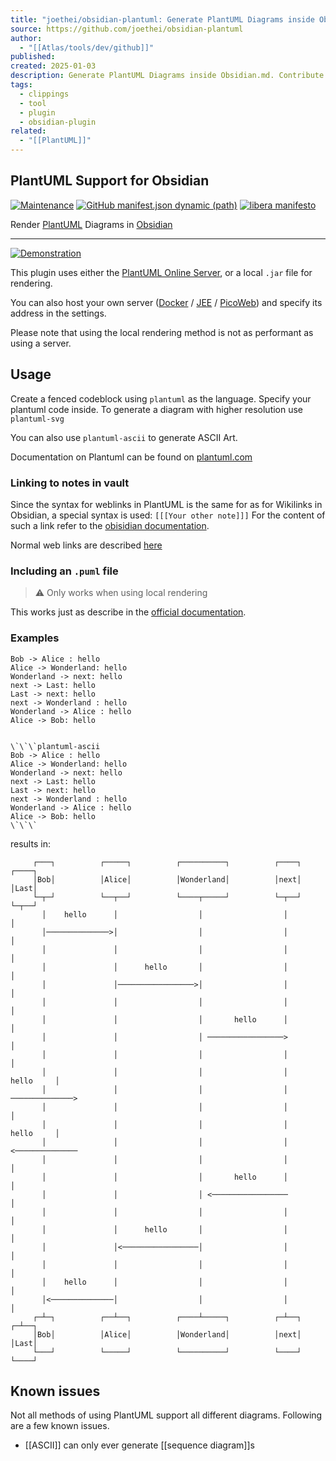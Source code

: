 ```yaml
---
title: "joethei/obsidian-plantuml: Generate PlantUML Diagrams inside Obsidian.md"
source: https://github.com/joethei/obsidian-plantuml
author:
  - "[[Atlas/tools/dev/github]]"
published:
created: 2025-01-03
description: Generate PlantUML Diagrams inside Obsidian.md. Contribute to joethei/obsidian-plantuml development by creating an account on GitHub.
tags:
  - clippings
  - tool
  - plugin
  - obsidian-plugin
related:
  - "[[PlantUML]]"
---
```

## PlantUML Support for Obsidian

[![Maintenance](https://camo.githubusercontent.com/0c5216738e4616d93a89ef9969dbbb2ef5ecf2ed70044d6a1f6e8c3380958f2c/68747470733a2f2f696d672e736869656c64732e696f2f6d61696e74656e616e63652f7965732f32303234)](https://camo.githubusercontent.com/0c5216738e4616d93a89ef9969dbbb2ef5ecf2ed70044d6a1f6e8c3380958f2c/68747470733a2f2f696d672e736869656c64732e696f2f6d61696e74656e616e63652f7965732f32303234) [![GitHub manifest.json dynamic (path)](https://camo.githubusercontent.com/b2b34076f79ad49fdcb6dc9104fbe48f4f326e6a6a485c7d2b9b451aef3a9152/68747470733a2f2f696d672e736869656c64732e696f2f6769746875622f6d616e69666573742d6a736f6e2f6d696e41707056657273696f6e2f6a6f65746865692f6f6273696469616e2d706c616e74756d6c3f6c6162656c3d6c6f77657374253230737570706f7274656425323061707025323076657273696f6e)](https://camo.githubusercontent.com/b2b34076f79ad49fdcb6dc9104fbe48f4f326e6a6a485c7d2b9b451aef3a9152/68747470733a2f2f696d672e736869656c64732e696f2f6769746875622f6d616e69666573742d6a736f6e2f6d696e41707056657273696f6e2f6a6f65746865692f6f6273696469616e2d706c616e74756d6c3f6c6162656c3d6c6f77657374253230737570706f7274656425323061707025323076657273696f6e) [![libera manifesto](https://camo.githubusercontent.com/08fba251e5f3978248d098e9212cd8cbeac1974d7d9e0275701d097009b358fa/68747470733a2f2f696d672e736869656c64732e696f2f62616467652f6c69626572612d6d616e69666573746f2d6c69676874677265792e737667)](https://liberamanifesto.com/)

Render [PlantUML](https://plantuml.com/) Diagrams in [Obsidian](https://obsidian.md/)

---

[![Demonstration](https://camo.githubusercontent.com/4c44eccaa255660fa2fccc37c51a38afe653cece9ffb4646a466b7df6ab143ef/68747470733a2f2f692e6a6f65746865692e73706163652f633543567030615836682e676966)](https://camo.githubusercontent.com/4c44eccaa255660fa2fccc37c51a38afe653cece9ffb4646a466b7df6ab143ef/68747470733a2f2f692e6a6f65746865692e73706163652f633543567030615836682e676966)

This plugin uses either the [PlantUML Online Server](https://plantuml.com/server), or a local `.jar` file for rendering.

You can also host your own server ([Docker](https://hub.docker.com/r/plantuml/plantuml-server) / [JEE](https://plantuml.com/de/server) / [PicoWeb](https://plantuml.com/de/picoweb)) and specify its address in the settings.

Please note that using the local rendering method is not as performant as using a server.

## Usage

Create a fenced codeblock using `plantuml` as the language. Specify your plantuml code inside. To generate a diagram with higher resolution use `plantuml-svg`

You can also use `plantuml-ascii` to generate ASCII Art.

Documentation on Plantuml can be found on [plantuml.com](https://plantuml.com/)

### Linking to notes in vault

Since the syntax for weblinks in PlantUML is the same for as for Wikilinks in Obsidian, a special syntax is used: `[[[Your other note]]]` For the content of such a link refer to the [obisidian documentation](https://help.obsidian.md/How+to/Internal+link).

Normal web links are described [here](https://plantuml.com/de/link)

### Including an `.puml` file

> ⚠️ Only works when using local rendering

This works just as describe in the [official documentation](https://plantuml.com/de/preprocessing#393335a6fd28a804).

### Examples

```plantuml-ascii
Bob -> Alice : hello
Alice -> Wonderland: hello
Wonderland -> next: hello
next -> Last: hello
Last -> next: hello
next -> Wonderland : hello
Wonderland -> Alice : hello
Alice -> Bob: hello
```


```

\`\`\`plantuml-ascii
Bob -> Alice : hello
Alice -> Wonderland: hello
Wonderland -> next: hello
next -> Last: hello
Last -> next: hello
next -> Wonderland : hello
Wonderland -> Alice : hello
Alice -> Bob: hello
\`\`\`
```

results in:

```
     ┌───┐          ┌─────┐          ┌──────────┐          ┌────┐          ┌────┐
     │Bob│          │Alice│          │Wonderland│          │next│          │Last│
     └─┬─┘          └──┬──┘          └────┬─────┘          └─┬──┘          └─┬──┘
       │    hello      │                  │                  │               │   
       │──────────────>│                  │                  │               │   
       │               │                  │                  │               │   
       │               │      hello       │                  │               │   
       │               │─────────────────>│                  │               │   
       │               │                  │                  │               │   
       │               │                  │       hello      │               │   
       │               │                  │ ─────────────────>               │   
       │               │                  │                  │               │   
       │               │                  │                  │     hello     │   
       │               │                  │                  │ ──────────────>   
       │               │                  │                  │               │   
       │               │                  │                  │     hello     │   
       │               │                  │                  │ <──────────────   
       │               │                  │                  │               │   
       │               │                  │       hello      │               │   
       │               │                  │ <─────────────────               │   
       │               │                  │                  │               │   
       │               │      hello       │                  │               │   
       │               │<─────────────────│                  │               │   
       │               │                  │                  │               │   
       │    hello      │                  │                  │               │   
       │<──────────────│                  │                  │               │   
     ┌─┴─┐          ┌──┴──┐          ┌────┴─────┐          ┌─┴──┐          ┌─┴──┐
     │Bob│          │Alice│          │Wonderland│          │next│          │Last│
     └───┘          └─────┘          └──────────┘          └────┘          └────┘
```

## Known issues

Not all methods of using PlantUML support all different diagrams. Following are a few known issues.
- [[ASCII]] can only ever generate [[sequence diagram]]s
